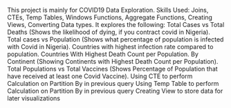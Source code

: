 This project is mainly for COVID19 Data Exploration.
Skills Used: Joins, CTEs, Temp Tables, Windows Functions, Aggregate Functions, Creating Views, Converting Data types.
It explores the following:
Total Cases  vs Total Deaths (Shows the likelihood of dying, if you contract covid in Nigeria).
Total cases vs Population (Shows what percentage of population is infected with Covid in Nigeria).
Countries with highest infection rate compared to population.
Countries With Highest Death Count per Population.
By Continent (Showing Continents with Highest Death Count per Population).
Total Populations vs Total Vaccines (Shows Percentage of Population that have received at least one Covid Vaccine).
Using CTE to perform Calculation on Partition By in previous query
Using Temp Table to perform Calculation on Partition By in previous query
Creating View to store data for later visualizations
